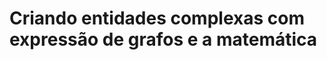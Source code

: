 # Criando entidades complexas com expressão de grafos e a matemática <header-set anchor-name="impl-factory-entity-complex" />

